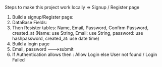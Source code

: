 Steps to make this project work locally =>
Signup / Register page
1) Build a signup/Register page:
2) DataBase Fields:
3) Then Resister tables:
Name, Email, Password, Confirm Password, created_at
(Name: use String, Email: use String, password: use hashpassword, created_at: use date time)
4) Build a login page
5) Email, password --->submit
6) If Authentication allows then : Allow Login
else
User not found / Login Failed
